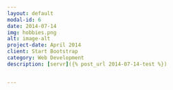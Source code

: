 ```yaml
---
layout: default
modal-id: 6
date: 2014-07-14
img: hobbies.png
alt: image-alt
project-date: April 2014
client: Start Bootstrap
category: Web Development
description: [servr]({% post_url 2014-07-14-test %})


---
```

